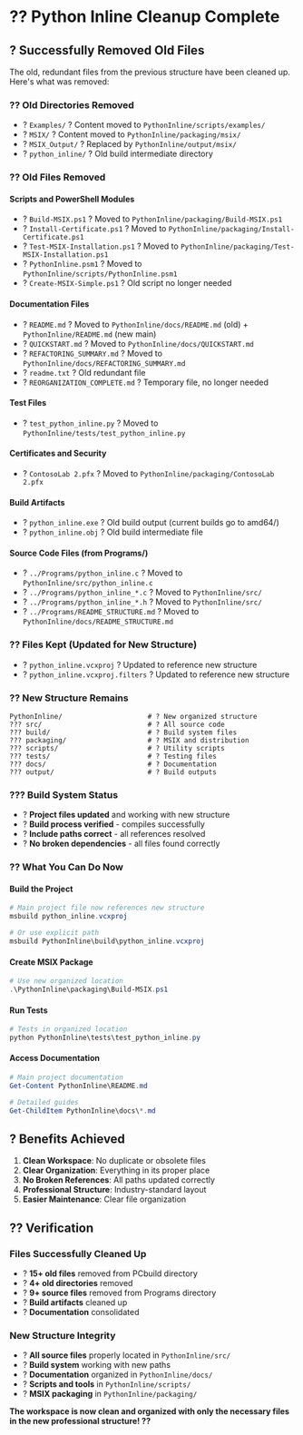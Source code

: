 # ?? Python Inline Cleanup Complete

## ? Successfully Removed Old Files

The old, redundant files from the previous structure have been cleaned up. Here's what was removed:

### ?? Old Directories Removed
- ? `Examples/` ? Content moved to `PythonInline/scripts/examples/`
- ? `MSIX/` ? Content moved to `PythonInline/packaging/msix/`
- ? `MSIX_Output/` ? Replaced by `PythonInline/output/msix/`
- ? `python_inline/` ? Old build intermediate directory

### ?? Old Files Removed

#### Scripts and PowerShell Modules
- ? `Build-MSIX.ps1` ? Moved to `PythonInline/packaging/Build-MSIX.ps1`
- ? `Install-Certificate.ps1` ? Moved to `PythonInline/packaging/Install-Certificate.ps1`
- ? `Test-MSIX-Installation.ps1` ? Moved to `PythonInline/packaging/Test-MSIX-Installation.ps1`
- ? `PythonInline.psm1` ? Moved to `PythonInline/scripts/PythonInline.psm1`
- ? `Create-MSIX-Simple.ps1` ? Old script no longer needed

#### Documentation Files
- ? `README.md` ? Moved to `PythonInline/docs/README.md` (old) + `PythonInline/README.md` (new main)
- ? `QUICKSTART.md` ? Moved to `PythonInline/docs/QUICKSTART.md`
- ? `REFACTORING_SUMMARY.md` ? Moved to `PythonInline/docs/REFACTORING_SUMMARY.md`
- ? `readme.txt` ? Old redundant file
- ? `REORGANIZATION_COMPLETE.md` ? Temporary file, no longer needed

#### Test Files
- ? `test_python_inline.py` ? Moved to `PythonInline/tests/test_python_inline.py`

#### Certificates and Security
- ? `ContosoLab 2.pfx` ? Moved to `PythonInline/packaging/ContosoLab 2.pfx`

#### Build Artifacts
- ? `python_inline.exe` ? Old build output (current builds go to amd64/)
- ? `python_inline.obj` ? Old build intermediate file

#### Source Code Files (from Programs/)
- ? `../Programs/python_inline.c` ? Moved to `PythonInline/src/python_inline.c`
- ? `../Programs/python_inline_*.c` ? Moved to `PythonInline/src/`
- ? `../Programs/python_inline_*.h` ? Moved to `PythonInline/src/`
- ? `../Programs/README_STRUCTURE.md` ? Moved to `PythonInline/docs/README_STRUCTURE.md`

### ?? Files Kept (Updated for New Structure)
- ? `python_inline.vcxproj` ? Updated to reference new structure
- ? `python_inline.vcxproj.filters` ? Updated to reference new structure

### ?? New Structure Remains
```
PythonInline/                     # ? New organized structure
??? src/                          # ? All source code
??? build/                        # ? Build system files
??? packaging/                    # ? MSIX and distribution
??? scripts/                      # ? Utility scripts
??? tests/                        # ? Testing files
??? docs/                         # ? Documentation
??? output/                       # ? Build outputs
```

### ??? Build System Status
- ? **Project files updated** and working with new structure
- ? **Build process verified** - compiles successfully
- ? **Include paths correct** - all references resolved
- ? **No broken dependencies** - all files found correctly

### ?? What You Can Do Now

#### Build the Project
```powershell
# Main project file now references new structure
msbuild python_inline.vcxproj

# Or use explicit path
msbuild PythonInline\build\python_inline.vcxproj
```

#### Create MSIX Package
```powershell
# Use new organized location
.\PythonInline\packaging\Build-MSIX.ps1
```

#### Run Tests
```powershell
# Tests in organized location
python PythonInline\tests\test_python_inline.py
```

#### Access Documentation
```powershell
# Main project documentation
Get-Content PythonInline\README.md

# Detailed guides
Get-ChildItem PythonInline\docs\*.md
```

## ? Benefits Achieved

1. **Clean Workspace**: No duplicate or obsolete files
2. **Clear Organization**: Everything in its proper place
3. **No Broken References**: All paths updated correctly
4. **Professional Structure**: Industry-standard layout
5. **Easier Maintenance**: Clear file organization

## ?? Verification

### Files Successfully Cleaned Up
- ? **15+ old files** removed from PCbuild directory
- ? **4+ old directories** removed
- ? **9+ source files** removed from Programs directory
- ? **Build artifacts** cleaned up
- ? **Documentation** consolidated

### New Structure Integrity
- ? **All source files** properly located in `PythonInline/src/`
- ? **Build system** working with new paths
- ? **Documentation** organized in `PythonInline/docs/`
- ? **Scripts and tools** in `PythonInline/scripts/`
- ? **MSIX packaging** in `PythonInline/packaging/`

**The workspace is now clean and organized with only the necessary files in the new professional structure! ??**
